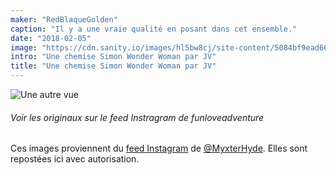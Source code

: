 ```yaml
---
maker: "RedBlaqueGolden"
caption: "Il y a une vraie qualité en posant dans cet ensemble."
date: "2018-02-05"
image: "https://cdn.sanity.io/images/hl5bw8cj/site-content/5084bf9ead668c3ddd3a8ff4fd9a9ea4866d3d1a-1080x1080.jpg"
intro: "Une chemise Simon Wonder Woman par JV"
title: "Une chemise Simon Wonder Woman par JV"
---
```


![Une autre vue](https://posts.freesewing.org/uploads/wonder_woman_simon_view2_a8f4c2e951.jpg "Une autre vue")

<Note>

###### Voir les originaux sur le feed Instragram de funloveadventure

Ces images proviennent du 
[feed Instagram](https://www.instagram.com/myxterhyde/)
de [@MyxterHyde](/users/MyxterHyde).
Elles sont repostées ici avec autorisation.

</Note>
